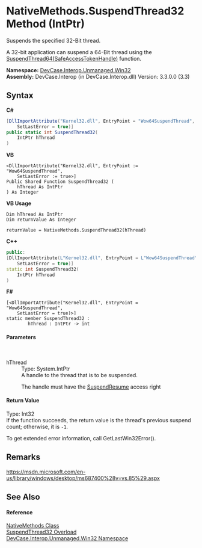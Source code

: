 # NativeMethods.SuspendThread32 Method (IntPtr)
 

Suspends the specified 32-Bit thread. 

 A 32-bit application can suspend a 64-Bit thread using the <a href="M_DevCase_Interop_Unmanaged_Win32_NativeMethods_SuspendThread64">SuspendThread64(SafeAccessTokenHandle)</a> function.

**Namespace:**&nbsp;<a href="N_DevCase_Interop_Unmanaged_Win32">DevCase.Interop.Unmanaged.Win32</a><br />**Assembly:**&nbsp;DevCase.Interop (in DevCase.Interop.dll) Version: 3.3.0.0 (3.3)

## Syntax

**C#**<br />
``` C#
[DllImportAttribute("Kernel32.dll", EntryPoint = "Wow64SuspendThread", 
	SetLastError = true)]
public static int SuspendThread32(
	IntPtr hThread
)
```

**VB**<br />
``` VB
<DllImportAttribute("Kernel32.dll", EntryPoint := "Wow64SuspendThread", 
	SetLastError := true>]
Public Shared Function SuspendThread32 ( 
	hThread As IntPtr
) As Integer
```

**VB Usage**<br />
``` VB Usage
Dim hThread As IntPtr
Dim returnValue As Integer

returnValue = NativeMethods.SuspendThread32(hThread)
```

**C++**<br />
``` C++
public:
[DllImportAttribute(L"Kernel32.dll", EntryPoint = L"Wow64SuspendThread", 
	SetLastError = true)]
static int SuspendThread32(
	IntPtr hThread
)
```

**F#**<br />
``` F#
[<DllImportAttribute("Kernel32.dll", EntryPoint = "Wow64SuspendThread", 
	SetLastError = true)>]
static member SuspendThread32 : 
        hThread : IntPtr -> int 

```


#### Parameters
&nbsp;<dl><dt>hThread</dt><dd>Type: System.IntPtr<br />A handle to the thread that is to be suspended. 

 The handle must have the <a href="T_DevCase_Interop_Unmanaged_Win32_Enums_ThreadAccessRights">SuspendResume</a> access right</dd></dl>

#### Return Value
Type: Int32<br />If the function succeeds, the return value is the thread's previous suspend count; otherwise, it is `-1`. 

 To get extended error information, call GetLastWin32Error().

## Remarks
<a href="https://msdn.microsoft.com/en-us/library/windows/desktop/ms687400%28v=vs.85%29.aspx" target="_blank">https://msdn.microsoft.com/en-us/library/windows/desktop/ms687400%28v=vs.85%29.aspx</a>

## See Also


#### Reference
<a href="T_DevCase_Interop_Unmanaged_Win32_NativeMethods">NativeMethods Class</a><br /><a href="Overload_DevCase_Interop_Unmanaged_Win32_NativeMethods_SuspendThread32">SuspendThread32 Overload</a><br /><a href="N_DevCase_Interop_Unmanaged_Win32">DevCase.Interop.Unmanaged.Win32 Namespace</a><br />